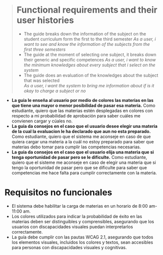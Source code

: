 > # **Functional requirements and their user histories** 
> - The guide breaks down the information of the subject on the student curriculum form the first to the third semester 
> *As a user, i want to see and know the information of the subjects from the first three semesters*
> - The guide at the moment of selecting one subject, it breaks down their generic and specific competences
>*As a user, i want to know the minimum knowledges about every subject that i select on the system*
> - The guide does an evaluation of the knowledges about the subject that was selected  
>*As a user, i want the system to bring me information about if is it okay to charge a subject or no*
- **La guia le enseña al usuario por medio de colores las materias en las que tiene una mayor o menor posibilidad de pasar esa materia.**
Como estudiante, quiero que las materias estén desplegadas en colores con respecto a mi probabilidad de aprobación para saber cuáles me convienen cargar y cúales no.
- **La guia da consejos en el caso que el usuario desee elegir una materia de la cual la evaluacion le ha declarado que aun no esta preparado.**
Como estudiante, quiero que el sistema me aconseje en caso de que quiera cargar una materia a la cuál no estoy preparado para saber que materias debo tomar para cumplir las competencias necesarias.
- **La guia da consejos en el caso que el usuario elija una materia que si tenga oportunidad de pasar pero se le dificulte.**
Como estudiante, quiero que el sisteme me aconseje en caso de elegir una materia que si tengo la oportunidad de pasar pero que se dificulte para saber que competencias me hace falta para cumplir correctamente con la materia.
# Requisitos no funcionales
-	El sistema debe habilitar la carga de materias en un horario de 8:00 am-11:00 am.
- Los colores utilizados para indicar la probabilidad de éxito en las materias deben ser distinguibles y comprensibles, asegurando que los usuarios con discapacidades visuales puedan interpretarlos correctamente.
-	La guía debe cumplir con las pautas WCAG 2.1, asegurando que todos los elementos visuales, incluidos los colores y textos, sean accesibles para personas con discapacidades visuales y cognitivas.








